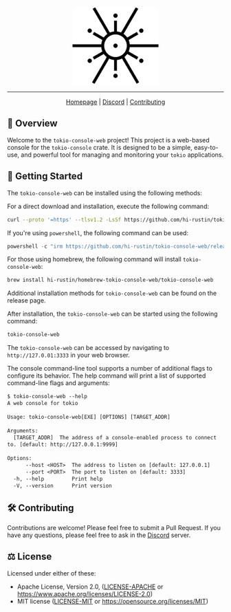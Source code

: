 <div align="center">
<picture>
  <source media="(prefers-color-scheme: dark)" srcset="./docs/logo-dark.svg">
  <img alt="crates.io logo" src="./docs/logo.svg" width="200">
</picture>
</div>

---

<div align="center">

[Homepage](https://github.com/hi-rustin/tokio-console-web)
| [Discord](https://discord.com/channels/500028886025895936/838895414455435335)
| [Contributing](#️-contributing)

</div>

## 🦀 Overview

Welcome to the `tokio-console-web` project! This project is a web-based console for the `tokio-console` crate. It is designed to be a simple, easy-to-use, and powerful tool for managing and monitoring your `tokio` applications.

## 🚀 Getting Started

The `tokio-console-web` can be installed using the following methods:

For a direct download and installation, execute the following command:

```sh
curl --proto '=https' --tlsv1.2 -LsSf https://github.com/hi-rustin/tokio-console-web/releases/download/v0.1.0/tokio-console-web-installer.sh | sh
```

If you're using `powershell`, the following command can be used:

```powershell
powershell -c "irm https://github.com/hi-rustin/tokio-console-web/releases/download/v0.1.0/tokio-console-web-installer.ps1 | iex"
```

For those using homebrew, the following command will install `tokio-console-web`:

```sh
brew install hi-rustin/homebrew-tokio-console-web/tokio-console-web
```

Additional installation methods for `tokio-console-web` can be found on the release page.

After installation, the `tokio-console-web` can be started using the following command:

```sh
tokio-console-web
```

The `tokio-console-web` can be accessed by navigating to `http://127.0.01:3333` in your web browser.

The console command-line tool supports a number of additional flags to configure its behavior. The help command will print a list of supported command-line flags and arguments:

```console
$ tokio-console-web --help
A web console for tokio

Usage: tokio-console-web[EXE] [OPTIONS] [TARGET_ADDR]

Arguments:
  [TARGET_ADDR]  The address of a console-enabled process to connect to. [default: http://127.0.0.1:9999]

Options:
      --host <HOST>  The address to listen on [default: 127.0.0.1]
      --port <PORT>  The port to listen on [default: 3333]
  -h, --help         Print help
  -V, --version      Print version

```

## 🛠️ Contributing

Contributions are welcome! Please feel free to submit a Pull Request. If you have any questions, please feel free to ask in the [Discord](https://discord.com/channels/500028886025895936/838895414455435335) server.

## ⚖️ License

Licensed under either of these:

- Apache License, Version 2.0, ([LICENSE-APACHE](./LICENSE-APACHE) or https://www.apache.org/licenses/LICENSE-2.0)
- MIT license ([LICENSE-MIT](./LICENSE-MIT) or https://opensource.org/licenses/MIT)
